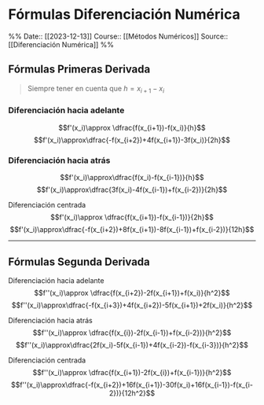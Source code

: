 # Fórmulas Diferenciación Numérica

%%
Date:: [[2023-12-13]]
Course:: [[Métodos Numéricos]]
Source:: [[Diferenciación Numérica]]
%%

## Fórmulas Primeras Derivada
> Siempre tener en cuenta que $h=x_{i+1}-x_i$

### Diferenciación hacia adelante
$$f'(x_i)\approx \dfrac{f(x_{i+1})-f(x_i)}{h}$$
$$f'(x_i)\approx\dfrac{-f(x_{i+2})+4f(x_{i+1})-3f(x_i)}{2h}$$

### Diferenciación hacia atrás
$$f'(x_i)\approx\dfrac{f(x_i)-f(x_{i-1})}{h}$$
$$f'(x_i)\approx\dfrac{3f(x_i)-4f(x_{i-1})+f(x_{i-2})}{2h}$$

Diferenciación centrada
$$f'(x_i)\approx \dfrac{f(x_{i+1})-f(x_{i-1})}{2h}$$
$$f'(x_i)\approx\dfrac{-f(x_{i+2})+8f(x_{i+1})-8f(x_{i-1})+f(x_{i-2})}{12h}$$

___
## Fórmulas Segunda Derivada

Diferenciación hacia adelante
$$f''(x_i)\approx \dfrac{f(x_{i+2})-2f(x_{i+1})+f(x_i)}{h^2}$$
$$f''(x_i)\approx\dfrac{-f(x_{i+3})+4f(x_{i+2})-5f(x_{i+1})+2f(x_i)}{h^2}$$

Diferenciación hacia atrás
$$f''(x_i)\approx \dfrac{f(x_{i})-2f(x_{i-1})+f(x_{i-2})}{h^2}$$
$$f''(x_i)\approx\dfrac{2f(x_i)-5f(x_{i-1})+4f(x_{i-2})-f(x_{i-3})}{h^2}$$

Diferenciación centrada
$$f''(x_i)\approx \dfrac{f(x_{i+1})-2f(x_{i})+f(x_{i-1})}{h^2}$$
$$f''(x_i)\approx\dfrac{-f(x_{i+2})+16f(x_{i+1})-30f(x_i)+16f(x_{i-1})-f(x_{i-2})}{12h^2}$$

